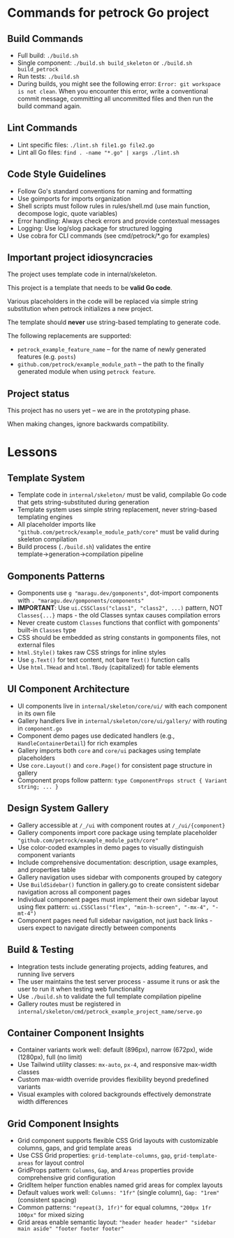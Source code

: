 # Commands for petrock Go project

## Build Commands
- Full build: `./build.sh`
- Single component: `./build.sh build_skeleton` or `./build.sh build_petrock`
- Run tests: `./build.sh`
- During builds, you might see the following error: `Error: git workspace is not clean`.  When you encounter this error, write a conventional commit message, committing all uncommitted files and then run the build command again.

## Lint Commands
- Lint specific files: `./lint.sh file1.go file2.go`
- Lint all Go files: `find . -name "*.go" | xargs ./lint.sh`

## Code Style Guidelines
- Follow Go's standard conventions for naming and formatting
- Use goimports for imports organization
- Shell scripts must follow rules in rules/shell.md (use main function, decompose logic, quote variables)
- Error handling: Always check errors and provide contextual messages
- Logging: Use log/slog package for structured logging
- Use cobra for CLI commands (see cmd/petrock/*.go for examples)

## Important project idiosyncracies

The project uses template code in internal/skeleton.

This project is a template that needs to be **valid Go code**.

Various placeholders in the code will be replaced via simple string substitution when petrock initializes a new project.

The template should **never** use string-based templating to generate code.

The following replacements are supported:

- `petrock_example_feature_name` – for the name of newly generated features (e.g. `posts`)
- `github.com/petrock/example_module_path` – the path to the finally generated module when using `petrock feature`.

## Project status

This project has no users yet – we are in the prototyping phase.

When making changes, ignore backwards compatibility.

# Lessons

## Template System
- Template code in `internal/skeleton/` must be valid, compilable Go code that gets string-substituted during generation
- Template system uses simple string replacement, never string-based templating engines
- All placeholder imports like `"github.com/petrock/example_module_path/core"` must be valid during skeleton compilation
- Build process (`./build.sh`) validates the entire template→generation→compilation pipeline

## Gomponents Patterns
- Gomponents use `g "maragu.dev/gomponents"`, dot-import components with `. "maragu.dev/gomponents/components"`
- **IMPORTANT**: Use `ui.CSSClass("class1", "class2", ...)` pattern, NOT `Classes{...}` maps - the old Classes syntax causes compilation errors
- Never create custom `Classes` functions that conflict with gomponents' built-in `Classes` type
- CSS should be embedded as string constants in gomponents files, not external files
- `html.Style()` takes raw CSS strings for inline styles
- Use `g.Text()` for text content, not bare `Text()` function calls
- Use `html.THead` and `html.TBody` (capitalized) for table elements

## UI Component Architecture
- UI components live in `internal/skeleton/core/ui/` with each component in its own file
- Gallery handlers live in `internal/skeleton/core/ui/gallery/` with routing in `component.go`
- Component demo pages use dedicated handlers (e.g., `HandleContainerDetail`) for rich examples
- Gallery imports both `core` and `core/ui` packages using template placeholders
- Use `core.Layout()` and `core.Page()` for consistent page structure in gallery
- Component props follow pattern: `type ComponentProps struct { Variant string; ... }`

## Design System Gallery
- Gallery accessible at `/_/ui` with component routes at `/_/ui/{component}`
- Gallery components import core package using template placeholder `"github.com/petrock/example_module_path/core"`
- Use color-coded examples in demo pages to visually distinguish component variants
- Include comprehensive documentation: description, usage examples, and properties table
- Gallery navigation uses sidebar with components grouped by category
- Use `BuildSidebar()` function in gallery.go to create consistent sidebar navigation across all component pages
- Individual component pages must implement their own sidebar layout using flex pattern: `ui.CSSClass("flex", "min-h-screen", "-mx-4", "-mt-4")`
- Component pages need full sidebar navigation, not just back links - users expect to navigate directly between components

## Build & Testing
- Integration tests include generating projects, adding features, and running live servers
- The user maintains the test server process - assume it runs or ask the user to run it when testing web functionality
- Use `./build.sh` to validate the full template compilation pipeline
- Gallery routes must be registered in `internal/skeleton/cmd/petrock_example_project_name/serve.go`

## Container Component Insights
- Container variants work well: default (896px), narrow (672px), wide (1280px), full (no limit)
- Use Tailwind utility classes: `mx-auto`, `px-4`, and responsive max-width classes
- Custom max-width override provides flexibility beyond predefined variants
- Visual examples with colored backgrounds effectively demonstrate width differences

## Grid Component Insights
- Grid component supports flexible CSS Grid layouts with customizable columns, gaps, and grid template areas
- Use CSS Grid properties: `grid-template-columns`, `gap`, `grid-template-areas` for layout control
- GridProps pattern: `Columns`, `Gap`, and `Areas` properties provide comprehensive grid configuration
- GridItem helper function enables named grid areas for complex layouts
- Default values work well: `Columns: "1fr"` (single column), `Gap: "1rem"` (consistent spacing)
- Common patterns: `"repeat(3, 1fr)"` for equal columns, `"200px 1fr 100px"` for mixed sizing
- Grid areas enable semantic layout: `"header header header" "sidebar main aside" "footer footer footer"`